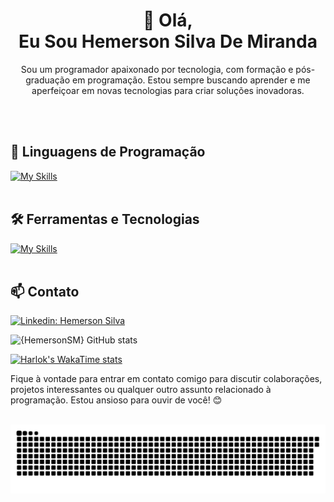 <h1 align="center">👋 Olá, <br> Eu Sou Hemerson Silva De Miranda</h1>

<p align="center">
Sou um programador apaixonado por tecnologia, com formação e pós-graduação em programação. Estou sempre buscando aprender e me aperfeiçoar em novas tecnologias para criar soluções inovadoras.
</p><br><br>

## 🚀 Linguagens de Programação
[![My Skills](https://skillicons.dev/icons?i=php,laravel,angular,mysql,bootstrap,html,css,scss,javascript)](https://skillicons.dev)<br><br>

## 🛠️ Ferramentas e Tecnologias
[![My Skills](https://skillicons.dev/icons?i=phpstorm,git,github,composer)](https://skillicons.dev)<br><br>

## 📫 Contato

[![Linkedin: Hemerson Silva](https://img.shields.io/badge/-Hemerson-blue?style=flat-square&logo=Linkedin&logoColor=white&link=https://www.linkedin.com/in/{SeuUsuario}/)](https://www.linkedin.com/in/{hemerson-silva-de-miranda-031534169}/)

![{HemersonSM} GitHub stats](https://github-readme-stats.vercel.app/api?username=HemersonSM&show_icons=true&theme=radical)

[![Harlok's WakaTime stats](https://github-readme-stats.vercel.app/api/wakatime?username=HemersonSM)](https://github.com/anuraghazra/github-readme-stats)

Fique à vontade para entrar em contato comigo para discutir colaborações, projetos interessantes ou qualquer outro assunto relacionado à programação. Estou ansioso para ouvir de você! 😊 <br><br>



![Snake animation](https://github.com/HemersonSM/HemersonSM/blob/output/github-contribution-grid-snake.svg)
